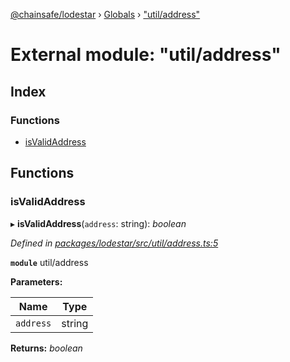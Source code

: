 [@chainsafe/lodestar](../README.md) › [Globals](../globals.md) › ["util/address"](_util_address_.md)

# External module: "util/address"

## Index

### Functions

* [isValidAddress](_util_address_.md#isvalidaddress)

## Functions

###  isValidAddress

▸ **isValidAddress**(`address`: string): *boolean*

*Defined in [packages/lodestar/src/util/address.ts:5](https://github.com/ChainSafe/lodestar/blob/e2d6cf7/packages/lodestar/src/util/address.ts#L5)*

**`module`** util/address

**Parameters:**

Name | Type |
------ | ------ |
`address` | string |

**Returns:** *boolean*
